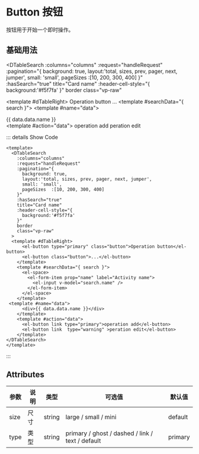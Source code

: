 <!--
 * @Date: 2023-10-18 13:01:07
 * @Auth: 463997479@qq.com
 * @LastEditors: 463997479@qq.com
 * @LastEditTime: 2023-10-24 14:04:49
 * @FilePath: \dc-component\docs\component\button.md
-->

# Button 按钮

按钮用于开始一个即时操作。

## 基础用法

<script lang="ts" setup>
import { DTableSearch } from 'dc-pro-component';
import { ElButton, ElInput, ElSpace,ElFormItem } from 'element-plus';
import {onUnmounted} from 'vue'
const columns = [
  {
    prop: 'name',

    label: 'name',
    slotName:'name'
  },
  {
    prop: 'date',
    label: 'date',
  },
  {
    prop: 'address',
    label: 'address',
    render:()=>{
      return ''
    }
  },
  {
    prop: '操作',
    label: '操作',
   slotName:'action',
   width:300
  },
];
const tableData = [
  {
    date: '2016-05-03',
    name: 'Tom',
    address: 'No. 189',
  },
  {
    date: '2016-05-02',
    name: 'Tom',
    address: 'No. 189',
  },
  {
    date: '2016-05-04',
    name: 'Tom',
    address: 'No. 189',
  },
  {
    date: '2016-05-01',
    name: 'Tom',
    address: 'No. 189',
  },
];

let timer=null
const handleRequest = (params, done) => {
  console.log(params);
  // done({data:[],total:1000});
  timer=setTimeout(()=>{
  done({data:tableData,total:1000});
    
  },2000)
  //请求返回数据
};
onUnmounted(()=>{
  clearTimeout(timer)
})
</script>
<style scoped>
  
</style>


  <DTableSearch
    :columns="columns"
    :request="handleRequest"
    :pagination="{
      background: true,
      layout:'total, sizes, prev, pager, next, jumper',
      small: 'small',
      pageSizes  :[10, 200, 300, 400]
    }"  
    :hasSearch="true"
    title="Card name"
    :header-cell-style="{
      background:'#f5f7fa'
    }"
    border
    class="vp-raw"
  >
  <template #dTableRight>
      <el-button type="primary" class="button">Operation button</el-button>
      <el-button class="button">...</el-button>
    </template>
    <template #searchData="{ search }">
      <el-space>
        <el-form-item prop="name" label="Activity name">
          <el-input v-model="search.name" />
        </el-form-item>
      </el-space>
    </template>
 <template #name="data">
      <div>{{ data.data.name }}</div>
    </template>
    <template #action="data">
      <el-button link type="primary">operation add</el-button>
      <el-button link  type="warning" >peration edit</el-button>
    </template>
</DTableSearch>


::: details Show Code

```vue
<template>
  <DTableSearch
    :columns="columns"
    :request="handleRequest"
    :pagination="{
      background: true,
      layout:'total, sizes, prev, pager, next, jumper',
      small: 'small',
      pageSizes  :[10, 200, 300, 400]
    }"  
    :hasSearch="true"
    title="Card name"
    :header-cell-style="{
      background:'#f5f7fa'
    }"
    border
    class="vp-raw"
  >
  <template #dTableRight>
      <el-button type="primary" class="button">Operation button</el-button>
      <el-button class="button">...</el-button>
    </template>
    <template #searchData="{ search }">
      <el-space>
        <el-form-item prop="name" label="Activity name">
          <el-input v-model="search.name" />
        </el-form-item>
      </el-space>
    </template>
 <template #name="data">
      <div>{{ data.data.name }}</div>
    </template>
    <template #action="data">
      <el-button link type="primary">operation add</el-button>
      <el-button link  type="warning" >peration edit</el-button>
    </template>
</DTableSearch>
</template>
```

:::


## Attributes

| 参数 | 说明 | 类型   | 可选值                                           | 默认值  |
| ---- | ---- | ------ | ------------------------------------------------ | ------- |
| size | 尺寸 | string | large / small / mini                             | default |
| type | 类型 | string | primary / ghost / dashed / link / text / default | primary |
